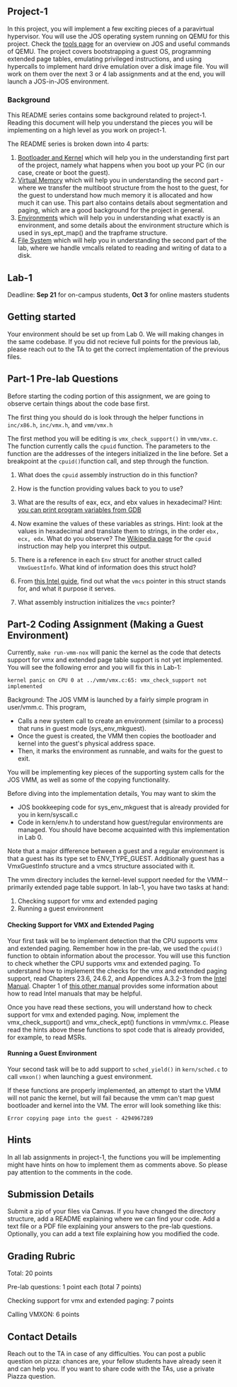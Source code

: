 ## Project-1

In this project, you will implement a few exciting pieces of a paravirtual hypervisor. You will use the JOS operating system running on QEMU for this project. Check the [tools page](https://github.com/vijay03/cs360v-f20/blob/master/tools.md) for an overview on JOS and useful commands of QEMU. The project covers bootstrapping a guest OS, programming extended page tables, emulating privileged instructions, and using hypercalls to implement hard drive emulation over a disk image file. You will work on them over the next 3 or 4 lab assignments and at the end, you will launch a JOS-in-JOS environment. 

### Background

This README series contains some background related to project-1. Reading this document will help you understand the pieces you will be implementing on a high level as you work on project-1.

The README series is broken down into 4 parts:
1. [Bootloader and Kernel](https://github.com/vijay03/cs360v-f20/blob/master/bootloader.md) which will help you in the understanding first part of the project, namely what happens when you boot up your PC (in our case, create or boot the guest).
2. [Virtual Memory](https://github.com/vijay03/cs360v-f20/blob/master/virtual_memory.md) which will help you in understanding the second part - where we transfer the multiboot structure from the host to the guest, for the guest to understand how much memory it is allocated and how much it can use. This part also contains details about segmentation and paging, which are a good background for the project in general.
3. [Environments](https://github.com/vijay03/cs360v-f20/blob/master/environments.md) which will help you in understanding what exactly is an environment, and some details about the environment structure which is used in sys_ept_map() and the trapframe structure.
4. [File System](https://github.com/vijay03/cs360v-f20/blob/master/file_system.md) which will help you in understanding the second part of the lab, where we handle vmcalls related to reading and writing of data to a disk.

## Lab-1
Deadline: **Sep 21** for on-campus students, **Oct 3** for online masters students

## Getting started 

Your environment should be set up from Lab 0. We will making changes in the same codebase. If you did not recieve full points for the previous lab, please reach out to the TA to get the correct implementation of the previous files.

## Part-1 Pre-lab Questions 

Before starting the coding portion of this assignment, we are going to observe certain things about the code base first.

The first thing you should do is look through the helper functions in `inc/x86.h`, `inc/vmx.h`, and `vmm/vmx.h`

The first method you will be editing is `vmx_check_support()` in `vmm/vmx.c`. The function currently calls the `cpuid` function. The parameters to the function are the addresses of the integers initialized in the line before. Set a breakpoint at the `cpuid()`function call, and step through the function. 

1. What does the `cpuid` assembly instruction do in this function? 

2. How is the function providing values back to you to use? 

3. What are the results of eax, ecx, and ebx values in hexadecimal? Hint: [you can print program variables from GDB](https://sourceware.org/gdb/current/onlinedocs/gdb/Variables.html)

4. Now examine the values of these variables as strings. Hint: look at the values in hexadecimal and translate them to strings, in the order `ebx, ecx, edx`. What do you observe? The [Wikipedia page](https://en.wikipedia.org/wiki/CPUID) for the `cpuid` instruction may help you interpret this output.

5. There is a reference in each `Env` struct for another struct called `VmxGuestInfo`. What kind of information does this struct hold? 

6. From [this Intel guide](https://www.cs.utexas.edu/~vijay/cs378-f17/projects/64-ia-32-architectures-software-developer-vol-3c-part-3-manual.pdf), find out what the `vmcs` pointer in this struct stands for, and what it purpose it serves. 

7. What assembly instruction initializes the `vmcs` pointer? 

## Part-2 Coding Assignment (Making a Guest Environment)

Currently, `make run-vmm-nox` will panic the kernel as the code that detects support for vmx and extended page table support is not yet implemented. You will see the following error and you will fix this in Lab-1:
```
kernel panic on CPU 0 at ../vmm/vmx.c:65: vmx_check_support not implemented
```

Background:
The JOS VMM is launched by a fairly simple program in user/vmm.c. This program,
- Calls a new system call to create an environment (similar to a process) that runs in guest mode (sys_env_mkguest).
- Once the guest is created, the VMM then copies the bootloader and kernel into the guest's physical address space.
- Then, it marks the environment as runnable, and waits for the guest to exit.

You will be implementing key pieces of the supporting system calls for the JOS VMM, as well as some of the copying functionality.

Before diving into the implementation details, You may want to skim the 
- JOS bookkeeping code for sys_env_mkguest that is already provided for you in kern/syscall.c
- Code in kern/env.h to understand how guest/regular environments are managed. You should have become acquainted with this implementation in Lab 0.

Note that a major difference between a guest and a regular environment is that a guest has its type set to ENV_TYPE_GUEST. Additionally guest has a VmxGuestInfo structure and a vmcs structure associated with it.

The vmm directory includes the kernel-level support needed for the VMM--primarily extended page table support. In lab-1, you have two tasks at hand:
1. Checking support for vmx and extended paging
2. Running a guest environment

#### Checking Support for VMX and Extended Paging

Your first task will be to implement detection that the CPU supports vmx and extended paging. Remember how in the pre-lab, we used the `cpuid()` function to obtain information about the processor. You will use this function to check whether the CPU supports vmx and extended paging. To understand how to implement the checks for the vmx and extended paging support, read Chapters 23.6, 24.6.2, and Appendices A.3.2-3 from the [Intel Manual](http://www.cs.utexas.edu/~vijay/cs378-f17/projects/64-ia-32-architectures-software-developer-vol-3c-part-3-manual.pdf). Chapter 1 of [this other manual](https://www.intel.com/content/www/us/en/architecture-and-technology/64-ia-32-architectures-software-developer-vol-3a-part-1-manual.html) provides some information about how to read Intel manuals that may be helpful.

Once you have read these sections, you will understand how to check support for vmx and extended paging. Now, implement the vmx_check_support() and vmx_check_ept() functions in vmm/vmx.c. Please read the hints above these functions to spot code that is already provided, for example, to read MSRs.

#### Running a Guest Environment

Your second task will be to add support to `sched_yield()` in `kern/sched.c` to call `vmxon()` when launching a guest environment.

If these functions are properly implemented, an attempt to start the VMM will not panic the kernel, but will fail because the vmm can't map guest bootloader and kernel into the VM. The error will look something like this:
```
Error copying page into the guest - 4294967289
```

## Hints

In all lab assignments in project-1, the functions you will be implementing might have hints on how to implement them as comments above. So please pay attention to the comments in the code.

## Submission Details

Submit a zip of your files via Canvas. If you have changed the directory structure, add a README explaining where we can find your code. Add a text file or a PDF file explaining your answers to the pre-lab questions. Optionally, you can add a text file explaining how you modified the code. 

## Grading Rubric

Total: 20 points

Pre-lab questions: 1 point each (total 7 points)

Checking support for vmx and extended paging: 7 points

Calling VMXON: 6 points

## Contact Details

Reach out to the TA in case of any difficulties. You can post a public question on pizza: chances are, your fellow students have already seen it and can help you. If you want to share code with the TAs, use a private Piazza question.

